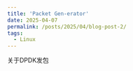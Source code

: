```yaml
---
title: 'Packet Gen-erator'
date: 2025-04-07
permalink: /posts/2025/04/blog-post-2/
tags:
  - Linux
---
```


关于DPDK发包

<!-- more -->

